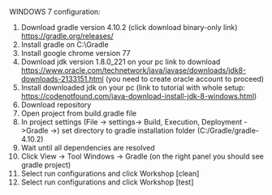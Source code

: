 WINDOWS 7 configuration:
1. Download gradle version 4.10.2 (click download binary-only link) https://gradle.org/releases/
2. Install gradle on C:\Gradle
3. Install google chrome version 77
4. Download jdk version 1.8.0_221 on your pc link to download
   https://www.oracle.com/technetwork/java/javase/downloads/jdk8-downloads-2133151.html
   (you need to create oracle account to proceed)
5. Install downloaded jdk on your pc (link to tutorial with whole setup: 
   https://codenotfound.com/java-download-install-jdk-8-windows.html)
6. Download repository
7. Open project from build.gradle file
8. In project settings (File -> settings-> Build, Execution, Deployment ->Gradle ->)
   set directory to gradle installation folder (C:/Gradle/gradle-4.10.2)
9. Wait until all dependencies are resolved
10. Click View -> Tool Windows -> Gradle (on the right panel you should see gradle project)
11. Select run configurations and click Workshop [clean]
12. Select run configurations and click Workshop [test]